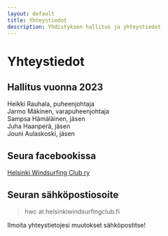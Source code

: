 ```yaml
---
layout: default
title: Yhteystiedot
description: Yhdistyksen hallitus ja yhteystiedot
---
```


Yhteystiedot
============

Hallitus vuonna 2023
--------------------

Heikki Rauhala, puheenjohtaja  
Jarmo Mäkinen, varapuheenjohtaja  
Sampsa Hämäläinen, jäsen  
Juha Haanperä, jäsen  
Jouni Aulaskoski, jäsen

Seura facebookissa
------------------
[Helsinki Windsurfing Club ry](https://www.facebook.com/groups/helsinkiwindsurfingclub/)

Seuran sähköpostiosoite
-----------------------

> hwc at helsinkiwindsurfingclub.fi

Ilmoita yhteystietojesi muutokset sähköpostitse!
